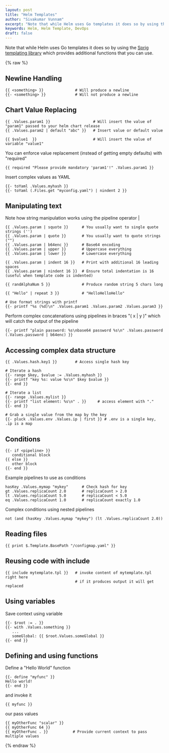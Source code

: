 ```yaml
---
layout: post
title: "Helm Templates"
author: "Sivakumar Vunnam"
excerpt: "Note that while Helm uses Go templates it does so by using the [Sprig templating library](https://masterminds.github.io/sprig/) which provides additional functions that you can use."
keywords: Helm, Helm Template, DevOps
draft: false
---
```


Note that while Helm uses Go templates it does so by using the 
[Sprig templating library](https://masterminds.github.io/sprig/) 
which provides additional functions that you can use.

{% raw %}

## Newline Handling

    {{ <something> }}              # Will produce a newline
    {{- <something> }}             # Will not produce a newline

## Chart Value Replacing

    {{ .Values.param1 }}                   # Will insert the value of "param1" passed to your helm chart release
    {{ .Values.param2 | default "abc" }}   # Insert value or default value
    
    {{ $value1  }}                         # Will insert the value of variable "value1"

You can enforce value replacement (instead of getting empty defaults) with "required"

    {{ required "Please provide mandatory 'param1'!" .Values.param1 }}

Insert complex values as YAML

    {{- toYaml .Values.myhash }}
    {{- toYaml (.Files.get "myconfig.yaml") | nindent 2 }}

## Manipulating text

Note how string manipulation works using the pipeline operator |

    {{ .Values.param | squote }}      # You usually want to single quote strings ('')
    {{ .Values.param | quote }}       # You usually want to quote strings ("")
    {{ .Values.param | b64enc }}      # Base64 encoding
    {{ .Values.param | upper }}       # Uppercase everything
    {{ .Values.param | lower }}       # Lowercase everything
    
    {{ .Values.param | indent 16 }}   # Print with additional 16 leading spaces
    {{ .Values.param | nindent 16 }}  # Ensure total indentation is 16 (useful when template code is indented)
    
    {{ randAlphaNum 5 }}              # Produce random string 5 chars long
    
    {{ "Hello" | repeat 3 }}          # "HelloHelloHello"
    
    # Use format strings with printf
    {{- printf "%s (%d)\n" .Values.param1 .Values.param2 .Values.param3 }}

Perform complex concatenations using pipelines in braces "( x | y )" which will catch the output of the pipeline

    {{- printf "plain password: %s\nbase64 password %s\n" .Values.password (.Values.password | b64enc) }}

## Accessing complex data structure

    {{ .Values.hash.key1 }}        # Access single hash key
    
    # Iterate a hash
    {{- range $key, $value := .Values.myhash }}
    {{- printf "key %s: value %s\n" $key $value }}
    {{- end }}
    
    # Iterate a list
    {{- range .Values.mylist }}
    {{- printf "list element: %s\n" . }}     # access element with "."
    {{- end }}
    
    # Grab a single value from the map by the key
    {{- pluck .Values.env .Values.ip | first }} # .env is a single key, .ip is a map

## Conditions

    {{- if <pipeline> }}
       conditional block
    {{ else }}
       other block
    {{- end }}

Example pipelines to use as conditions

    hasKey .Values.mymap "mykey"      # Check hash for key
    gt .Values.replicaCount 2.0       # replicaCount > 2.0
    lt .Values.replicaCount 5.0       # replicaCount < 5.0
    eq .Values.replicaCount 1.0       # replicaCount exactly 1.0
    
Complex conditions using nested pipelines

    not (and (hasKey .Values.mymap "mykey") (lt .Values.replicaCount 2.0))

## Reading files

    {{ print $.Template.BasePath "/configmap.yaml" }}

## Reusing code with include

    {{ include mytemplate.tpl }}   # invoke content of mytemplate.tpl right here
                                   # if it produces output it will get replaced

## Using variables

Save context using variable

    {{- $root := . }}
    {{- with .Values.something }}
       ...
       someGlobal: {{ $root.Values.someGlobal }}
    {{- end }}

## Defining and using functions

Define a "Hello World" function

    {{- define "myfunc" }}
    Hello world!
    {{- end }}

and invoke it

    {{ myfunc }}

our pass values

    {{ myOtherFunc "scalar" }}
    {{ myOtherFunc 64 }}
    {{ myOtherFunc . }}           # Provide current context to pass multiple values
 {% endraw %}
